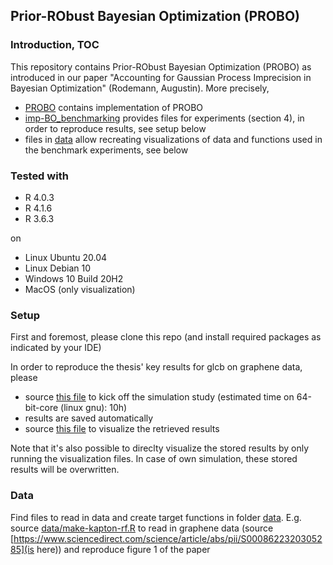 ## Prior-RObust Bayesian Optimization (PROBO)


### Introduction, TOC
This repository contains Prior-RObust Bayesian Optimization (PROBO) as introduced in our paper "Accounting for Gaussian Process Imprecision in Bayesian Optimization" (Rodemann, Augustin). More precisely,

* [PROBO](PROBO) contains implementation of PROBO
* [imp-BO_benchmarking](imp-BO_benchmarking) provides files for experiments (section 4), in order to reproduce results, see setup below
* files in [data](data) allow recreating visualizations of data and functions used in the benchmark experiments, see below


### Tested with

- R 4.0.3
- R 4.1.6
- R 3.6.3

on
- Linux Ubuntu 20.04
- Linux Debian 10
- Windows 10 Build 20H2 
- MacOS (only visualization)


### Setup

First and foremost, please clone this repo (and install required packages as indicated by your IDE)

In order to reproduce the thesis' key results for glcb on graphene data, please 

* source [this file](imp-BO_benchmarking/imp-BO-kapton-benchmarking-glcb-graphene.R) to kick off the simulation study (estimated time on 64-bit-core (linux gnu): 10h)
* results are saved automatically
* source [this file](imp-BO_benchmarking/viz-glcb-all-comparisons.R) to visualize the retrieved results

Note that it's also possible to direclty visualize the stored results by only running the visualization files. In case of own simulation, these stored results will be overwritten.

### Data

Find files to read in data and create target functions in folder [data](data). 
E.g. source [data/make-kapton-rf.R](data/make-kapton-rf.R) to read in graphene data (source [https://www.sciencedirect.com/science/article/abs/pii/S0008622320305285](is here)) and reproduce figure 1 of the paper


